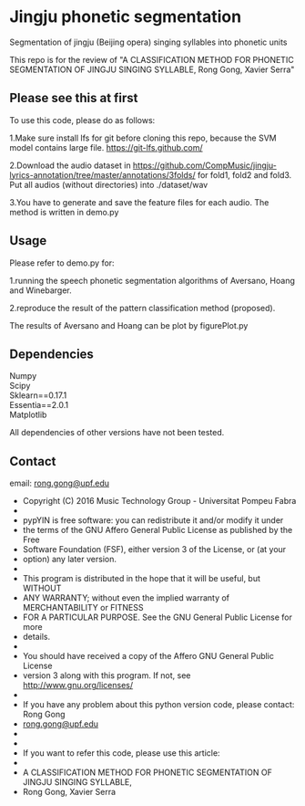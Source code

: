 # Jingju phonetic segmentation
Segmentation of jingju (Beijing opera) singing syllables into phonetic units  

This repo is for the review of "A CLASSIFICATION METHOD FOR PHONETIC SEGMENTATION OF JINGJU SINGING SYLLABLE, Rong Gong, Xavier Serra"  

## Please see this at first

To use this code, please do as follows:

1.Make sure install lfs for git before cloning this repo, because the SVM model contains large file. https://git-lfs.github.com/  

2.Download the audio dataset in https://github.com/CompMusic/jingju-lyrics-annotation/tree/master/annotations/3folds/ for fold1, fold2 and fold3. Put all audios (without directories) into ./dataset/wav  

3.You have to generate and save the feature files for each audio. The method is written in demo.py  

## Usage

Please refer to demo.py for:  

1.running the speech phonetic segmentation algorithms of Aversano, Hoang and Winebarger.  

2.reproduce the result of the pattern classification method (proposed).  

The results of Aversano and Hoang can be plot by figurePlot.py

## Dependencies

Numpy  
Scipy  
Sklearn==0.17.1  
Essentia==2.0.1  
Matplotlib

All dependencies of other versions have not been tested.

## Contact

email: rong.gong@upf.edu  

* Copyright (C) 2016  Music Technology Group - Universitat Pompeu Fabra  
*  
* pypYIN is free software: you can redistribute it and/or modify it under
* the terms of the GNU Affero General Public License as published by the Free
* Software Foundation (FSF), either version 3 of the License, or (at your
* option) any later version.  
*  
* This program is distributed in the hope that it will be useful, but WITHOUT
* ANY WARRANTY; without even the implied warranty of MERCHANTABILITY or FITNESS
* FOR A PARTICULAR PURPOSE.  See the GNU General Public License for more
* details.  
*  
* You should have received a copy of the Affero GNU General Public License
* version 3 along with this program.  If not, see http://www.gnu.org/licenses/  
*  
* If you have any problem about this python version code, please contact: Rong Gong
* rong.gong@upf.edu  
*  
*  
* If you want to refer this code, please use this article:  
*  
* A CLASSIFICATION METHOD FOR PHONETIC SEGMENTATION OF JINGJU SINGING SYLLABLE,  
* Rong Gong, Xavier Serra
